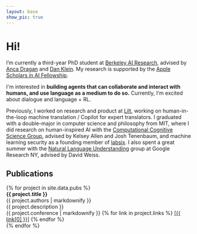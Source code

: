 ```yaml
---
layout: base
show_pic: true
---
```

# Hi!

I’m currently a third-year PhD student at [Berkeley AI Research](https://bair.berkeley.edu/), advised by [Anca Dragan](http://people.eecs.berkeley.edu/~anca/) and [Dan Klein](https://people.eecs.berkeley.edu/~klein/). My research is supported by the [Apple Scholars in AI Fellowship](https://machinelearning.apple.com/updates/apple-scholars-aiml-2023).

I'm interested in **building agents that can collaborate and interact with humans, and use language as a medium to do so.** Currently, I'm excited about dialogue and language + RL.

Previously, I worked on research and product at [Lilt](https://lilt.com/research), working on human-in-the-loop machine translation / Copilot for expert translators. I graduated with a double-major in computer science and philosophy from MIT, where I did research on human-inspired AI with the [Computational Cognitive Science Group](http://cocosci.mit.edu/), advised by Kelsey Allen and Josh Tenenbaum, and machine learning security as a founding member of [labsix](http://labsix.org/). I also spent a great summer with the [Natural Language Understanding](https://research.google/teams/language/) group at Google Research NY, advised by David Weiss.

## Publications

<div  markdown="0">
{% for project in site.data.pubs %}
<div class="pub">
  <div class="pub-title"><b>{{ project.title }}</b></div>
  <div class="pub-description">{{ project.authors | markdownify }}</div>
  <div class="pub-description">{{ project.description }}</div>
  <span class="pub-description">{{ project.conference | markdownify }}
  {% for link in project.links %}
    [<a href="{{ link[1] }}">{{ link[0] }}</a>]
  {% endfor %}
  </span>
</div>
{% endfor %}
</div>
